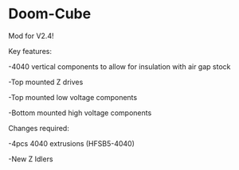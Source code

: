 # Doom-Cube
Mod for V2.4!

Key features:

-4040 vertical components to allow for insulation with air gap stock

-Top mounted Z drives

-Top mounted low voltage components

-Bottom mounted high voltage components



Changes required:

-4pcs 4040 extrusions (HFSB5-4040)

-New Z Idlers